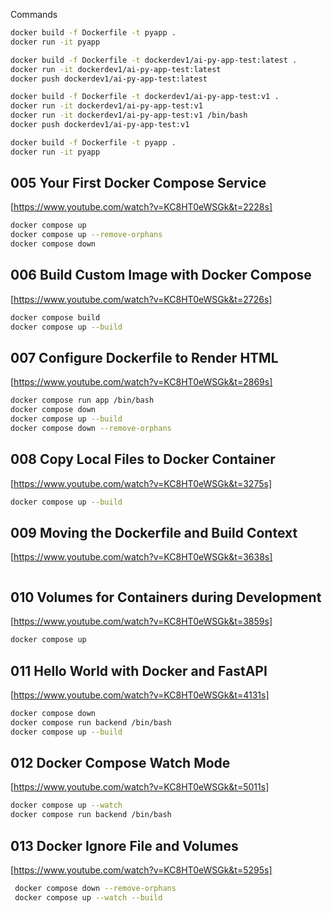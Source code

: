 Commands

```bash
docker build -f Dockerfile -t pyapp .
docker run -it pyapp
```

```bash
docker build -f Dockerfile -t dockerdev1/ai-py-app-test:latest .
docker run -it dockerdev1/ai-py-app-test:latest
docker push dockerdev1/ai-py-app-test:latest
```

```bash
docker build -f Dockerfile -t dockerdev1/ai-py-app-test:v1 .
docker run -it dockerdev1/ai-py-app-test:v1
docker run -it dockerdev1/ai-py-app-test:v1 /bin/bash
docker push dockerdev1/ai-py-app-test:v1
```

```bash
docker build -f Dockerfile -t pyapp .
docker run -it pyapp
```

## 005 Your First Docker Compose Service

[https://www.youtube.com/watch?v=KC8HT0eWSGk&t=2228s]


```bash
docker compose up
docker compose up --remove-orphans
docker compose down

```

## 006 Build Custom Image with Docker Compose

[https://www.youtube.com/watch?v=KC8HT0eWSGk&t=2726s]

```bash
docker compose build
docker compose up --build
```

## 007 Configure Dockerfile to Render HTML

[https://www.youtube.com/watch?v=KC8HT0eWSGk&t=2869s]

```bash
docker compose run app /bin/bash
docker compose down
docker compose up --build
docker compose down --remove-orphans
```

## 008 Copy Local Files to Docker Container

[https://www.youtube.com/watch?v=KC8HT0eWSGk&t=3275s]

```bash
docker compose up --build
```

## 009 Moving the Dockerfile and Build Context

[https://www.youtube.com/watch?v=KC8HT0eWSGk&t=3638s]

```bash
```
## 010 Volumes for Containers during Development

[https://www.youtube.com/watch?v=KC8HT0eWSGk&t=3859s]

```bash
docker compose up
```

## 011 Hello World with Docker and FastAPI

[https://www.youtube.com/watch?v=KC8HT0eWSGk&t=4131s]

```bash
docker compose down
docker compose run backend /bin/bash
docker compose up --build
```

## 012 Docker Compose Watch Mode

[https://www.youtube.com/watch?v=KC8HT0eWSGk&t=5011s]

```bash
docker compose up --watch
docker compose run backend /bin/bash
```

## 013 Docker Ignore File and Volumes

[https://www.youtube.com/watch?v=KC8HT0eWSGk&t=5295s]

```bash
 docker compose down --remove-orphans
 docker compose up --watch --build

```

